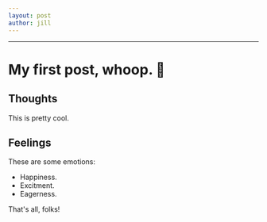 ```yaml
---
layout: post
author: jill
---
```

___
# My first post, whoop. 👑
## Thoughts
This is pretty cool.

## Feelings
These are some emotions:
- Happiness.
- Excitment.
- Eagerness.

That's all, folks!